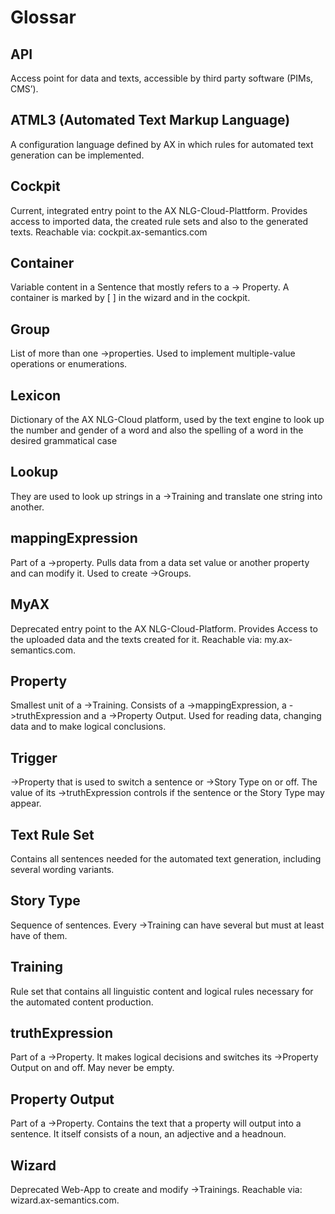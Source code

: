 # Glossar
## API
Access point for data and texts, accessible by third party software (PIMs, CMS’).

## ATML3 (Automated Text Markup Language)
A configuration language defined by AX in which rules for automated text generation can be implemented.

## Cockpit
Current, integrated entry point to the AX NLG-Cloud-Plattform. Provides access to imported data, the created rule sets and also to the generated texts.
Reachable via: cockpit.ax-semantics.com

## Container
Variable content  in a Sentence that mostly refers to a -> Property. A container is marked by [ ] in the wizard and in the cockpit.

## Group
List of more than one ->properties. Used to implement multiple-value operations or enumerations.

## Lexicon
Dictionary of the AX NLG-Cloud platform, used by the text engine to look up the number and gender of a word and also the spelling of a word in the desired grammatical case

## Lookup
They are used to look up strings in a ->Training and translate one string into another.

## mappingExpression
Part of a ->property. Pulls data from a data set value or another property and can modify it. Used to create ->Groups.

## MyAX
Deprecated entry point to the AX NLG-Cloud-Platform. Provides Access to the uploaded data and the texts created for it.
Reachable via: my.ax-semantics.com.

## Property
Smallest unit of a ->Training. Consists of a ->mappingExpression, a ->truthExpression and a ->Property Output. Used for reading data, changing data and to make logical conclusions.

## Trigger
->Property that is used to switch a sentence or ->Story Type on or off. The value of its ->truthExpression controls if the sentence or the Story Type may appear.

## Text Rule Set
Contains all sentences needed for the automated text generation, including several wording variants.

## Story Type
Sequence of sentences. Every ->Training can have several but must at least have of them.

## Training
Rule set that contains all linguistic content and logical rules necessary for the automated content production.

## truthExpression
Part of a ->Property. It makes logical decisions and switches its ->Property Output on and off. May never be empty.

## Property Output
Part of a ->Property. Contains the text that a property will output into a sentence. It itself consists of a noun, an adjective and a headnoun.

## Wizard
Deprecated Web-App to create and modify ->Trainings.
Reachable via: wizard.ax-semantics.com.

